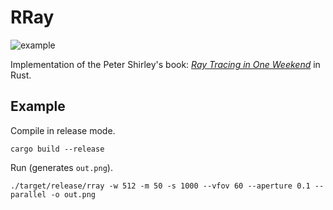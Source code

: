 # RRay

![example](res/example_512.png)

Implementation of the Peter Shirley's book: [_Ray Tracing in One Weekend_](https://raytracing.github.io/books/RayTracingInOneWeekend.html) in Rust.

## Example

Compile in release mode.

```
cargo build --release
```

Run (generates `out.png`).

```
./target/release/rray -w 512 -m 50 -s 1000 --vfov 60 --aperture 0.1 --parallel -o out.png
```
